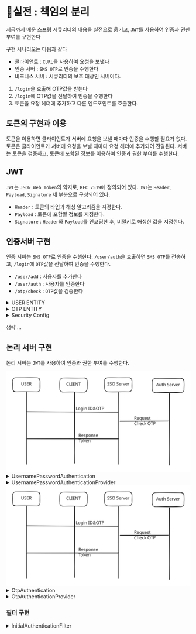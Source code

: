 # 실전 : 책임의 분리

지금까지 배운 스프링 시큐리티의 내용을 실전으로 옮기고, `JWT`를 사용하여 인증과 권한 부여를 구현한다

구현 시나리오는 다음과 같다

* 클라이언트 : `CURL`을 사용하여 요청을 보낸다
* 인증 서버 : `SMS OTP`로 인증을 수행한다
* 비즈니스 서버 : 시큐리티의 보호 대상인 서버이다.

1. `/login`을 호출해 OTP값을 받는다
2. `/login`에 OTP값을 전달하여 인증을 수행한다
3. 토큰을 요청 헤더에 추가하고 다른 엔드포인트를 호출한다.

## 토큰의 구현과 이용

토큰을 이용하면 클라이언트가 서버에 요청을 보낼 때마다 인증을 수행할 필요가 없다. 토큰은 클라이언트가 서버에 요청을 보낼 때마다 요청 헤더에 추가되어 전달된다. 서버는 토큰을 검증하고, 토큰에 포함된 정보를 이용하여 인증과 권한 부여를 수행한다.

## JWT

`JWT`는 `JSON Web Token`의 약자로, `RFC 7519`에 정의되어 있다. `JWT`는 `Header`, `Payload`, `Signature` 세 부분으로 구성되어 있다.

* `Header` : 토큰의 타입과 해싱 알고리즘을 지정한다.
* `Payload` : 토큰에 포함될 정보를 지정한다.
* `Signature` : `Header`와 `Payload`를 인코딩한 후, 비밀키로 해싱한 값을 지정한다.

## 인증서버 구현

인증 서버는 `SMS OTP`로 인증을 수행한다. `/user/auth`을 호출하면 `SMS OTP`를 전송하고, `/login`에 `OTP`값을 전달하여 인증을 수행한다.

* `/user/add` : 사용자를 추가한다
* `/user/auth` : 사용자를 인증한다
* `/otp/check` : `OTP`값을 검증한다

<details>

<summary>USER ENTITY</summary>

```kotlin
@Entity
class User(
    @Id
    @GeneratedValue(strategy = GenerationType.IDENTITY)
    val id: Long = 0L,
    @Column(unique = true)
    val username: String,
    val password: String,

) {}

interface UserRepository: JpaRepository<User, Long> {
    fun findByUsername(username: String): User?
}
```

</details>

<details>

<summary>OTP ENTITY</summary>

```kotlin
@Entity
class Otp(
    @Id
    @GeneratedValue(strategy = GenerationType.IDENTITY)
    val id: Long = 0L,
    val value: String,
    val username: String
) {}

interface OtpRepository: JpaRepository<Otp, Long> {
    fun findByUsername(username: String): Otp?
}
```

</details>

<details>

<summary>Security Config</summary>

```kotlin
@EnableWebSecurity
class SecurityConfig(
) {

    @Bean
    fun configure():HttpSecurity {
        return HttpSecurity {
            it
                .authorizeHttpRequests {
                    it
                        .antMatchers("/user/add").permitAll()
                        .antMatchers("/user/auth").permitAll()
                        .antMatchers("/otp/check").permitAll()
                        .anyRequest().authenticated()
                }
                .formLogin()
        }
    }
}
```

</details>

생략 ...

## 논리 서버 구현

논리 서버는 `JWT`를 사용하여 인증과 권한 부여를 수행한다.

<img src="../../../.gitbook/assets/file.excalidraw (44).svg" alt="" class="gitbook-drawing">

<details>

<summary>UsernamePasswordAuthentication</summary>

```kotlin
class UsernamePasswordAuthentication (
    principal: Any,
    credentials: Any,
    authorities: MutableCollection<out GrantedAuthority>?
): UsernamePasswordAuthenticationToken(principal, credentials, authorities) {
}
```

</details>

<details>

<summary>UsernamePasswordAuthenticationProvider</summary>

```kotlin
class UsernamePasswordAuthenticationProvider(
    private val gateway: OtpGateway,
): AuthenticationProvider {
    override fun authenticate(authentication: Authentication): Authentication {
        val username = authentication.name
        val password = authentication.credentials.toString()

        val user = gateway.getUser(username)
        
        return UsernamePasswordAuthenticationToken(user, password)
    }
        

    override fun supports(authentication: Class<*>): Boolean {
        return UsernamePasswordAuthentication::class.java.isAssignableFrom(authentication)
    }
}
```

</details>

<img src="../../../.gitbook/assets/file.excalidraw (44).svg" alt="" class="gitbook-drawing">

<details>

<summary>OtpAuthentication</summary>

```kotlin
class OtpAuthentication(
    principal: Any,
    credentials: Any,
    authorities: MutableCollection<out GrantedAuthority>?
): UsernamePasswordAuthenticationToken(principal, credentials, authorities) {
}
```

</details>

<details>

<summary>OtpAuthenticationProvider</summary>

```kotlin
class OtpAuthenticationProvider(
    private val gateway: OtpGateway,
): AuthenticationProvider {
    override fun authenticate(authentication: Authentication): Authentication {
        val username = authentication.name
        val otp = authentication.credentials.toString()

        val user = gateway.getUser(username)
        val savedOtp = gateway.getOtp(username)

        if (otp == savedOtp) {
            return OtpAuthentication(user, otp)
        }
        throw BadCredentialsException("Invalid OTP")
    }

    override fun supports(authentication: Class<*>): Boolean {
        return OtpAuthentication::class.java.isAssignableFrom(authentication)
    }
}
```

</details>

### 필터 구현

<details>
<summary>InitialAuthenticationFilter</summary>

```kotlin
